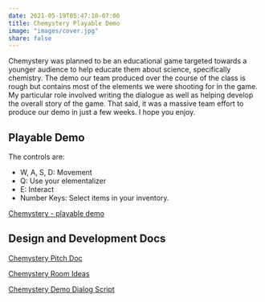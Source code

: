```yaml
---
date: 2021-05-19T05:47:10-07:00
title: Chemystery Playable Demo
image: "images/cover.jpg"
share: false
---
```


Chemystery was planned to be an educational game targeted towards a younger audience to help educate them about science, specifically chemistry. The demo our team produced over the course of the class is rough but contains most of the elements we were shooting for in the game. My particular role involved writing the dialogue as well as helping develop the overall story of the game. That said, it was a massive team effort to produce our demo in just a few weeks. I hope you enjoy.

## Playable Demo

The controls are:

- W, A, S, D: Movement
- Q: Use your elementalizer
- E: Interact
- Number Keys: Select items in your inventory.

[Chemystery - playable demo](https://octavic.github.io/rat-adventure-build/)

## Design and Development Docs

[Chemystery Pitch Doc](/docs/chem-OnePagePitchdocument.pdf)

[Chemystery Room Ideas](/docs/chem-RoomIdeas.pdf)

[Chemystery Demo Dialog Script](/docs/chem-DemoDialogueScript.pdf)
